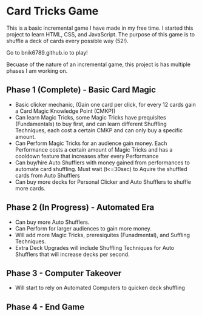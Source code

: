 # Card Tricks Game

This is a basic incremental game I have made in my free time. I started this project to learn HTML, CSS, and JavaScript. The purpose of this game is to shuffle a deck of cards every possible way (52!).  

Go to bnik6789.github.io to play!

Becuase of the nature of an incremental game, this project is has multiple phases I am working on. 

## Phase 1 (Complete) - Basic Card Magic 
- Basic clicker mechanic, (Gain one card per click, for every 12 cards gain a Card Magic Knowledge Point (CMKP))
- Can learn Magic Tricks, some Magic Tricks have prequisites (Fundamentals) to buy first, and can learn different Shuffling Techniques, each cost a certain CMKP and can only buy a specific amount. 
- Can Perform Magic Tricks for an audience gain money. Each Performance costs a certain amount of Magic Tricks and has a cooldown feature that increases after every Performance
- Can buy/hire Auto Shufflers with money gained from performances to automate card shuffling. Must wait (t<=30sec) to Aquire the shuffled cards from Auto Shufflers
- Can buy more decks for Personal Clicker and Auto Shufflers to shuffle more cards.

## Phase 2 (In Progress) - Automated Era
- Can buy more Auto Shufflers.
- Can Perform for larger audiences to gain more money.
- Will add more Magic Tricks, preresiquites (Funadmental), and Suffling Techniques.
- Extra Deck Upgrades will include Shuffling Techniques for Auto Shufflers that will increase decks per second.

## Phase 3 - Computer Takeover
- Will start to rely on Automated Computers to quicken deck shuffling
## Phase 4 - End Game
